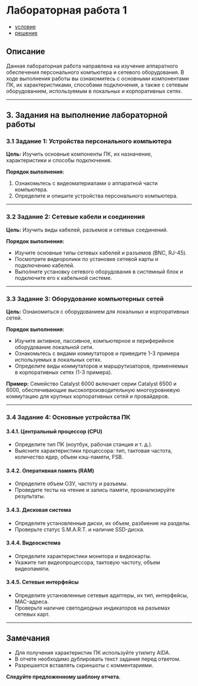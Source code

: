 # Лабораторная работа 1

- [условие](https://temablag.github.io/BSU/computer_networks/lab1/lab1_theory.pdf)
- [решение](https://temablag.github.io/BSU/computer_networks/lab1/lab1.pdf)

## Описание
Данная лабораторная работа направлена на изучение аппаратного обеспечения персонального компьютера и сетевого оборудования. В ходе выполнения работы вы ознакомитесь с основными компонентами ПК, их характеристиками, способами подключения, а также с сетевым оборудованием, используемым в локальных и корпоративных сетях.

---

## 3. Задания на выполнение лабораторной работы

### 3.1 Задание 1: Устройства персонального компьютера
**Цель:** Изучить основные компоненты ПК, их назначение, характеристики и способы подключения.

**Порядок выполнения:**
1. Ознакомьтесь с видеоматериалами о аппаратной части компьютера.
2. Определите и опишите устройства персонального компьютера.

---

### 3.2 Задание 2: Сетевые кабели и соединения
**Цель:** Изучить виды кабелей, разъемов и сетевых соединений.

**Порядок выполнения:**
- Изучите основные типы сетевых кабелей и разъемов (BNC, RJ-45).
- Посмотрите видеоролики по установке сетевой карты и подключению кабелей.
- Выполните установку сетевого оборудования в системный блок и подключите его к кабельной системе.

---

### 3.3 Задание 3: Оборудование компьютерных сетей
**Цель:** Ознакомиться с оборудованием для локальных и корпоративных сетей.

**Порядок выполнения:**
- Изучите активное, пассивное, компьютерное и периферийное оборудование локальной сети.
- Ознакомьтесь с видами коммутаторов и приведите 1-3 примера используемых в локальных сетях.
- Определите виды коммутаторов и маршрутизаторов, применяемых в корпоративных сетях (1-3 примера).

**Пример:**
Семейство Catalyst 6000 включает серии Catalyst 6500 и 6000, обеспечивающие высокопроизводительную многоуровневую коммутацию для крупных корпоративных сетей и провайдеров.

---

### 3.4 Задание 4: Основные устройства ПК
#### 3.4.1. Центральный процессор (CPU)
- Определите тип ПК (ноутбук, рабочая станция и т. д.).
- Выясните характеристики процессора: тип, тактовая частота, количество ядер, объем кэш-памяти, FSB.

#### 3.4.2. Оперативная память (RAM)
- Определите объем ОЗУ, частоту и разъемы.
- Проведите тесты на чтение и запись памяти, проанализируйте результаты.

#### 3.4.3. Дисковая система
- Определите установленные диски, их объем, разбиение на разделы.
- Проверьте статус S.M.A.R.T. и наличие SSD-диска.

#### 3.4.4. Видеосистема
- Определите характеристики монитора и видеокарты.
- Укажите тип видеопроцессора, тактовую частоту, объем видеопамяти.

#### 3.4.5. Сетевые интерфейсы
- Определите установленные сетевые адаптеры, их тип, интерфейсы, MAC-адреса.
- Проверьте наличие светодиодных индикаторов на разъемах сетевых карт.

---

## Замечания
- Для получения характеристик ПК используйте утилиту AIDA.
- В отчете необходимо дублировать текст задания перед ответом.
- Разрешается вставлять скриншоты с комментариями.

**Следуйте предложенному шаблону отчета.**


